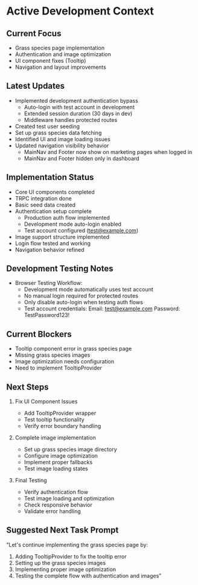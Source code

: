 # Active Development Context

## Current Focus
- Grass species page implementation
- Authentication and image optimization
- UI component fixes (Tooltip)
- Navigation and layout improvements

## Latest Updates
- Implemented development authentication bypass
  - Auto-login with test account in development
  - Extended session duration (30 days in dev)
  - Middleware handles protected routes
- Created test user seeding
- Set up grass species data fetching
- Identified UI and image loading issues
- Updated navigation visibility behavior
  - MainNav and Footer now show on marketing pages when logged in
  - MainNav and Footer hidden only in dashboard

## Implementation Status
- Core UI components completed
- TRPC integration done
- Basic seed data created
- Authentication setup complete
  - Production auth flow implemented
  - Development mode auto-login enabled
  - Test account configured (test@example.com)
- Image support structure implemented
- Login flow tested and working
- Navigation behavior refined

## Development Testing Notes
- Browser Testing Workflow:
  - Development mode automatically uses test account
  - No manual login required for protected routes
  - Only disable auto-login when testing auth flows
  - Test account credentials:
    Email: test@example.com
    Password: TestPassword123!

## Current Blockers
- Tooltip component error in grass species page
- Missing grass species images
- Image optimization needs configuration
- Need to implement TooltipProvider

## Next Steps
1. Fix UI Component Issues
   - Add TooltipProvider wrapper
   - Test tooltip functionality
   - Verify error boundary handling

2. Complete image implementation
   - Set up grass species image directory
   - Configure image optimization
   - Implement proper fallbacks
   - Test image loading states

3. Final Testing
   - Verify authentication flow
   - Test image loading and optimization
   - Check responsive behavior
   - Validate error handling

## Suggested Next Task Prompt
"Let's continue implementing the grass species page by:
1. Adding TooltipProvider to fix the tooltip error
2. Setting up the grass species images
3. Implementing proper image optimization
4. Testing the complete flow with authentication and images"